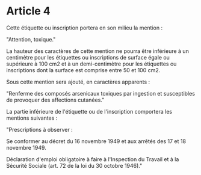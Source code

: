 # Article 4

Cette étiquette ou inscription portera en son milieu la mention :

"Attention, toxique."

La hauteur des caractères de cette mention ne pourra être inférieure à un centimètre pour les étiquettes ou inscriptions de surface égale ou supérieure à 100 cm2 et à un demi-centimètre pour les étiquettes ou inscriptions dont la surface est comprise entre 50 et 100 cm2.

Sous cette mention sera ajouté, en caractères apparents :

"Renferme des composés arsenicaux toxiques par ingestion et susceptibles de provoquer des affections cutanées."

La partie inférieure de l'étiquette ou de l'inscription comportera les mentions suivantes :

"Prescriptions à observer :

Se conformer au décret du 16 novembre 1949 et aux arrêtés des 17 et 18 novembre 1949.

Déclaration d'emploi obligatoire à faire à l'Inspection du Travail et à la Sécurité Sociale (art. 72 de la loi du 30 octobre 1946)."
